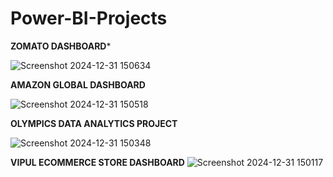 # Power-BI-Projects


******ZOMATO DASHBOARD*******

![Screenshot 2024-12-31 150634](https://github.com/user-attachments/assets/20649a95-5ac3-4926-aa73-4943e19d3483)




****AMAZON GLOBAL DASHBOARD****

![Screenshot 2024-12-31 150518](https://github.com/user-attachments/assets/22c5a0ef-ffb0-4656-8dbf-86929836d321)



****OLYMPICS DATA ANALYTICS PROJECT****

![Screenshot 2024-12-31 150348](https://github.com/user-attachments/assets/8f932330-5ff8-4da3-a7dc-1acb925c9647)



****VIPUL ECOMMERCE STORE DASHBOARD****
![Screenshot 2024-12-31 150117](https://github.com/user-attachments/assets/709f3b7a-2c69-4b67-8b10-1e946ba9b6e1)


